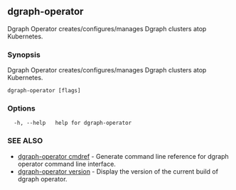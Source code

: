 ## dgraph-operator

Dgraph Operator creates/configures/manages Dgraph clusters atop Kubernetes.

### Synopsis

Dgraph Operator creates/configures/manages Dgraph clusters atop Kubernetes.

```
dgraph-operator [flags]
```

### Options

```
  -h, --help   help for dgraph-operator
```

### SEE ALSO

* [dgraph-operator cmdref](dgraph-operator_cmdref.md)	 - Generate command line reference for dgraph operator command line interface.
* [dgraph-operator version](dgraph-operator_version.md)	 - Display the version of the current build of dgraph operator.

